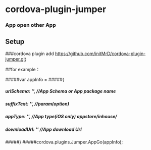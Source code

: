 # cordova-plugin-jumper

### App open other App

## Setup

###cordova plugin add https://github.com/initMrD/cordova-plugin-jumper.git

##for example：

#####var appInfo =
#####{
#####  urlSchema: '', //App Schema or App package name
#####  suffixText: '', //param(option)
#####  appType: '', //App type(iOS only) appstore/inhouse/ 
#####  downloadUrl: '' //App download Url
#####}
#####cordova.plugins.Jumper.AppGo(appInfo);
